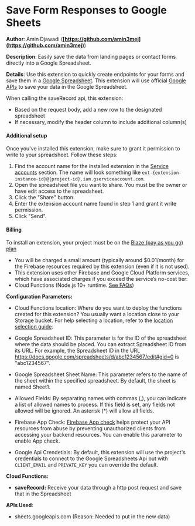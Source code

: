# Save Form Responses to Google Sheets

**Author**: Amin Djawadi (**[https://github.com/amin3mej](https://github.com/amin3mej)**)

**Description**: Easily save the data from landing pages or contact forms directly into a Google Spreadsheet.

**Details**:  Use this extension to quickly create endpoints for your forms and save them in a [Google Spreadsheet](https://www.google.com/sheets/about). This extension will use official [Google APIs](https://developers.google.com/sheets/api/quickstart/nodejs) to save your data in the Google Spreadsheet.

When calling the saveRecord api, this extension:

- Based on the request body, add a new row to the designated spreadsheet
- If necessary, modify the header column to include additional column(s)

#### Additional setup

Once you've installed this extension, make sure to grant it permission to write to your spreadsheet. Follow these steps:

1. Find the account name for the installed extension in the [Service accounts](https://console.firebase.google.com/u/0/project/_/settings/serviceaccounts) section. The name will look something like `ext-{extension-instance-id}@{project-id}.iam.gserviceaccount.com`.
2. Open the spreadsheet file you want to share. You must be the owner or have edit access to the spreadsheet.
3. Click the "Share" button.
4. Enter the extension account name found in step 1 and grant it write permission.
5. Click "Send".

#### Billing

To install an extension, your project must be on the [Blaze (pay as you go) plan](https://firebase.google.com/pricing)

- You will be charged a small amount (typically around $0.01/month) for the Firebase resources required by this extension (even if it is not used).
- This extension uses other Firebase and Google Cloud Platform services, which have associated charges if you exceed the service’s no-cost tier:
- Cloud Functions (Node.js 10+ runtime. [See FAQs](https://firebase.google.com/support/faq#extensions-pricing))

**Configuration Parameters:**

- Cloud Functions location: Where do you want to deploy the functions created for this extension? You usually want a location close to your Storage bucket. For help selecting a location, refer to the [location selection guide](https://firebase.google.com/docs/functions/locations).

- Google Spreadsheet ID: This parameter is for the ID of the spreadsheet where the data should be placed. You can extract Spreadsheet ID from its URL. For example, the Spreadsheet ID in the URL https://docs.google.com/spreadsheets/d/abc1234567/edit#gid=0 is "abc1234567".

- Google Spreadsheet Sheet Name: This parameter refers to the name of the sheet within the specified spreadsheet. By default, the sheet is named Sheet1.

- Allowed Fields: By separating names with commas (,), you can indicate a list of allowed names to process. If this field is set, any fields not allowed will be ignored. An asterisk (*) will allow all fields.

- Firebase App Check: [Firebase App check](https://firebase.google.com/docs/app-check) helps protect your API resources from abuse by preventing unauthorized clients from accessing your backend resources. You can enable this parameter to enable App check.

- Google Api Crendetials: By default, this extension will use the project's credentials to connect to the Google Spreadsheets Api but with `CLIENT_EMAIL` and `PRIVATE_KEY` you can override the default.

**Cloud Functions:**

- **saveRecord:** Receive your data through a http post request and save that in the Spreadsheet

**APIs Used**:

- sheets.googleapis.com (Reason: Needed to put in the new data)
